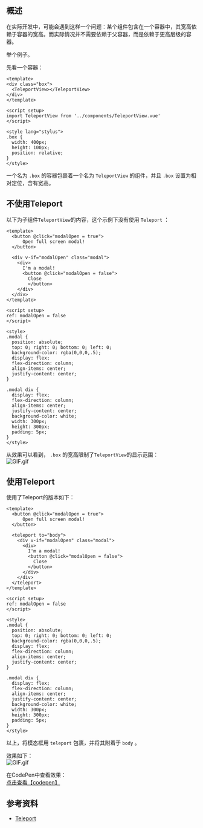 <a name="nbn4M"></a>

## 概述

在实际开发中，可能会遇到这样一个问题：某个组件包含在一个容器中，其宽高依赖于容器的宽高。而实际情况并不需要依赖于父容器，而是依赖于更高层级的容器。

举个例子。

先看一个容器：
```vue
<template>
<div class="box">
  <TeleportView></TeleportView>
</div>
</template>

<script setup>
import TeleportView from '../components/TeleportView.vue'
</script>

<style lang="stylus">
.box {
  width: 400px;
  height: 100px;
  position: relative;
}
</style>
```
一个名为 `.box` 的容器包裹着一个名为 `TeleportView` 的组件，并且 `.box` 设置为相对定位，含有宽高。

<a name="UusPJ"></a>
## 不使用Teleport
以下为子组件`TeleportView`的内容，这个示例下没有使用 `Teleport` ：
```vue
<template>
  <button @click="modalOpen = true">
      Open full screen modal!
  </button>

  <div v-if="modalOpen" class="modal">
    <div>
      I'm a modal!
      <button @click="modalOpen = false">
        Close
    	</button>
    </div>
  </div>
</template>

<script setup>
ref: modalOpen = false
</script>

<style>
.modal {
  position: absolute;
  top: 0; right: 0; bottom: 0; left: 0;
  background-color: rgba(0,0,0,.5);
  display: flex;
  flex-direction: column;
  align-items: center;
  justify-content: center;
}

.modal div {
  display: flex;
  flex-direction: column;
  align-items: center;
  justify-content: center;
  background-color: white;
  width: 300px;
  height: 300px;
  padding: 5px;
}
</style>
```

从效果可以看到， `.box` 的宽高限制了`TeleportView`的显示范围：<br />![GIF.gif](https://cdn.nlark.com/yuque/0/2020/gif/2213540/1607392601573-966a1117-780b-4051-824b-8c05bdc360c6.gif#align=left&display=inline&height=207&originHeight=207&originWidth=451&size=7562&status=done&style=none&width=451)

<a name="3UWCu"></a>
## 使用Teleport
使用了Teleport的版本如下：
```vue
<template>
  <button @click="modalOpen = true">
      Open full screen modal!
  </button>

  <teleport to="body">
    <div v-if="modalOpen" class="modal">
      <div>
        I'm a modal!
        <button @click="modalOpen = false">
          Close
        </button>
      </div>
    </div>
  </teleport>
</template>

<script setup>
ref: modalOpen = false
</script>

<style>
.modal {
  position: absolute;
  top: 0; right: 0; bottom: 0; left: 0;
  background-color: rgba(0,0,0,.5);
  display: flex;
  flex-direction: column;
  align-items: center;
  justify-content: center;
}

.modal div {
  display: flex;
  flex-direction: column;
  align-items: center;
  justify-content: center;
  background-color: white;
  width: 300px;
  height: 300px;
  padding: 5px;
}
</style>
```
以上，将模态框用 `teleport` 包裹，并将其附着于 `body` 。

效果如下：<br />![GIF.gif](https://cdn.nlark.com/yuque/0/2020/gif/2213540/1607392715741-f27206aa-4885-4bef-b09b-101baa98659c.gif#align=left&display=inline&height=439&originHeight=439&originWidth=855&size=33435&status=done&style=none&width=855)

在CodePen中查看效果：<br />[点击查看【codepen】](https://codepen.io/quanzaiyu-the-decoder/embed/MWjeOBd)

<a name="RPCxQ"></a>
## 参考资料

- [Teleport](https://v3.vuejs.org/guide/teleport.html#using-with-vue-components)

